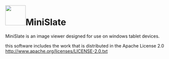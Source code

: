 <img src="https://github.com/args4u/MiniSlate/raw/master/MiniSlate/MiniSlate.ico" width="64px" height="64px" />MiniSlate
=========

MiniSlate is an image viewer designed for use on windows tablet devices.

this software includes the work that is distributed in the Apache License 2.0
http://www.apache.org/licenses/LICENSE-2.0.txt
